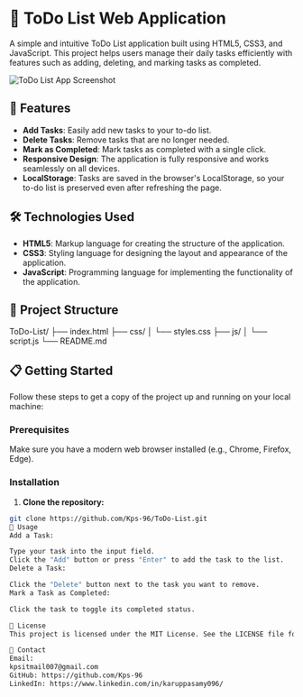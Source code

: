 # 📝 ToDo List Web Application

A simple and intuitive ToDo List application built using HTML5, CSS3, and JavaScript. This project helps users manage their daily tasks efficiently with features such as adding, deleting, and marking tasks as completed.

![ToDo List App Screenshot](/src/Screenshot%202024-05-17%20120008.png)

## 🚀 Features

- **Add Tasks**: Easily add new tasks to your to-do list.
- **Delete Tasks**: Remove tasks that are no longer needed.
- **Mark as Completed**: Mark tasks as completed with a single click.
- **Responsive Design**: The application is fully responsive and works seamlessly on all devices.
- **LocalStorage**: Tasks are saved in the browser's LocalStorage, so your to-do list is preserved even after refreshing the page.

## 🛠️ Technologies Used

- **HTML5**: Markup language for creating the structure of the application.
- **CSS3**: Styling language for designing the layout and appearance of the application.
- **JavaScript**: Programming language for implementing the functionality of the application.

## 📂 Project Structure
ToDo-List/
├── index.html
├── css/
│ └── styles.css
├── js/
│ └── script.js
└── README.md


## 📋 Getting Started

Follow these steps to get a copy of the project up and running on your local machine:

### Prerequisites

Make sure you have a modern web browser installed (e.g., Chrome, Firefox, Edge).

### Installation

1. **Clone the repository:**

```bash
git clone https://github.com/Kps-96/ToDo-List.git
📜 Usage
Add a Task:

Type your task into the input field.
Click the "Add" button or press "Enter" to add the task to the list.
Delete a Task:

Click the "Delete" button next to the task you want to remove.
Mark a Task as Completed:

Click the task to toggle its completed status.

📝 License
This project is licensed under the MIT License. See the LICENSE file for more information.

📧 Contact
Email: 
kpsitmail007@gmail.com
GitHub: https://github.com/Kps-96
LinkedIn: https://www.linkedin.com/in/karuppasamy096/

